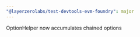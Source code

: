 ```yaml
---
"@layerzerolabs/test-devtools-evm-foundry": major
---
```


OptionHelper now accumulates chained options
